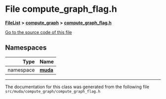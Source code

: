 

# File compute\_graph\_flag.h



[**FileList**](files.md) **>** [**compute\_graph**](dir_b4aad8ec408afb185bc8426846668e86.md) **>** [**compute\_graph\_flag.h**](compute__graph__flag_8h.md)

[Go to the source code of this file](compute__graph__flag_8h_source.md)
















## Namespaces

| Type | Name |
| ---: | :--- |
| namespace | [**muda**](namespacemuda.md) <br> |





















































------------------------------
The documentation for this class was generated from the following file `src/muda/compute_graph/compute_graph_flag.h`

